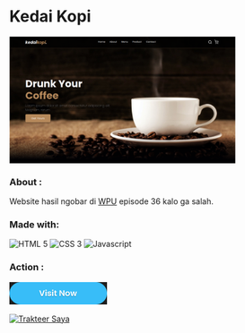 # Kedai Kopi

<img align="center" src="img/screenshots-1.png" alt="Preview 1" width="80%">

### About :

Website hasil ngobar di [WPU](https://www.youtube.com/watch?v=MCVkMmYL-aY&t=11s) episode 36 kalo ga salah.

### Made with:

<img src="https://cdn.jsdelivr.net/gh/devicons/devicon/icons/html5/html5-original.svg" alt="HTML 5" height="40"> <img src="https://cdn.jsdelivr.net/gh/devicons/devicon/icons/css3/css3-original.svg" alt="CSS 3" height="40"> <img src="https://cdn.jsdelivr.net/gh/devicons/devicon/icons/javascript/javascript-original.svg" alt="Javascript" height="40">

### Action :

<a align="center" href="https://izardaffa.github.io/kedai-kopi" target="_blank"><img src="img/visit-button.png" height="40" alt="Visit Now"></a>

<a align="center" href="https://trakteer.id/izardaffa" target="_blank"><img id="wse-buttons-preview" src="https://cdn.trakteer.id/images/embed/trbtn-red-2.png" height="40" style="border:0px;height:40px;" alt="Trakteer Saya"></a>